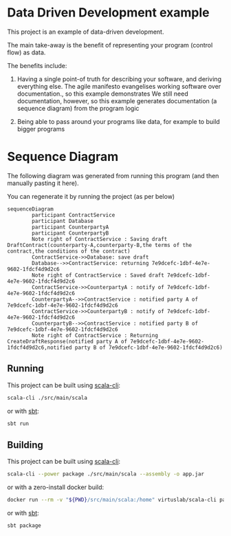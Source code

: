 # Data Driven Development example

This project is an example of data-driven development.

The main take-away is the benefit of representing your program (control flow)
as data.

The benefits include:

1. Having a single point-of truth for describing your software, and deriving everything else.
   The agile manifesto evangelises working software over documentation., so this example demonstrates
   We still need documentation, however, so this example generates documentation (a sequence diagram) from the program logic

2. Being able to pass around your programs like data, for example to build bigger programs


# Sequence Diagram

The following diagram was generated from running this program (and then manually pasting it here).

You can regenerate it by running the project (as per below)

```mermaid
sequenceDiagram
        participant ContractService
        participant Database
        participant CounterpartyA
        participant CounterpartyB
        Note right of ContractService : Saving draft DraftContract(counterparty-A,counterparty-B,the terms of the contract,the conditions of the contract)
        ContractService->>Database: save draft
        Database-->>ContractService: returning 7e9dcefc-1dbf-4e7e-9602-1fdcf4d9d2c6
        Note right of ContractService : Saved draft 7e9dcefc-1dbf-4e7e-9602-1fdcf4d9d2c6
        ContractService->>CounterpartyA : notify of 7e9dcefc-1dbf-4e7e-9602-1fdcf4d9d2c6
        CounterpartyA-->>ContractService : notified party A of 7e9dcefc-1dbf-4e7e-9602-1fdcf4d9d2c6
        ContractService->>CounterpartyB : notify of 7e9dcefc-1dbf-4e7e-9602-1fdcf4d9d2c6
        CounterpartyB-->>ContractService : notified party B of 7e9dcefc-1dbf-4e7e-9602-1fdcf4d9d2c6
        Note right of ContractService : Returning CreateDraftResponse(notified party A of 7e9dcefc-1dbf-4e7e-9602-1fdcf4d9d2c6,notified party B of 7e9dcefc-1dbf-4e7e-9602-1fdcf4d9d2c6)

```

## Running

This project can be built using [scala-cli](https://scala-cli.virtuslab.org/):
```sh
scala-cli ./src/main/scala
```

or with [sbt](https://www.scala-sbt.org/):
```sh
sbt run
```

## Building

This project can be built using [scala-cli](https://scala-cli.virtuslab.org/):
```sh
scala-cli --power package ./src/main/scala --assembly -o app.jar
```

or with a zero-install docker build:
```sh
docker run --rm -v "${PWD}/src/main/scala:/home" virtuslab/scala-cli package /home --power --assembly -o /home/app.jar
```

or with [sbt](https://www.scala-sbt.org/):
```sh
sbt package
```